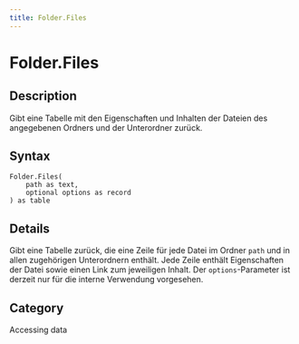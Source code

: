 ```yaml
---
title: Folder.Files
---
```


# Folder.Files


## Description

Gibt eine Tabelle mit den Eigenschaften und Inhalten der Dateien des angegebenen Ordners und der Unterordner zurück.


## Syntax

```powerquery
Folder.Files(
    path as text,
    optional options as record
) as table
```


## Details

Gibt eine Tabelle zurück, die eine Zeile für jede Datei im Ordner <code>path</code> und in allen zugehörigen Unterordnern enthält. Jede Zeile enthält Eigenschaften der Datei sowie einen Link zum jeweiligen Inhalt. Der <code>options</code>-Parameter ist derzeit nur für die interne Verwendung vorgesehen.



## Category
Accessing data
